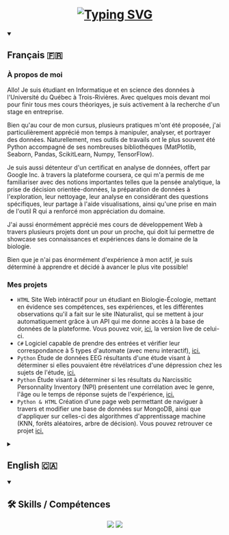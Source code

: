 <h1 align="center">
    <a href="https://git.io/typing-svg">
        <img src="https://readme-typing-svg.demolab.com?font=Fira+Code&pause=1000&center=true&random=false&width=435&lines=Bienvenue;Welcome;Je+suis+un+%C3%A9tudiant+en+informatique;et+en+science+des+donn%C3%A9es;I+am+a+data+science+student" alt="Typing SVG" />
    </a>
</h1>

<details open>
    <summary>
        <h2>Français 🇫🇷</h2>
    </summary>

<h3>À propos de moi</h3>
Allo! Je suis étudiant en Informatique et en science des données à l'Université du Québec à Trois-Rivières. Avec quelques mois devant moi pour finir tous mes cours théoriqyes, je suis activement à la recherche d'un stage en entreprise.

Bien qu'au cour de mon cursus, plusieurs pratiques m'ont été proposée, j'ai particulièrement apprécié mon temps à manipuler, analyser, et portrayer des données. Naturellement, mes outils de travails ont le plus souvent été Python accompagné de ses nombreuses bibliothéques (MatPlotlib, Seaborn, Pandas, ScikitLearn, Numpy, TensorFlow).

Je suis aussi détenteur d'un certificat en analyse de données, offert par Google Inc. à travers la plateforme coursera, ce qui m'a permis de me familiariser avec des notions importantes telles que la pensée analytique, la prise de décision orientée-données, la préparation de données à l'exploration, leur nettoyage, leur analyse en considérant des questions spécifiques, leur partage à l'aide visualisations, ainsi qu'une prise en main de l'outil R qui a renforcé mon appréciation du domaine.

J'ai aussi énormément apprécié mes cours de développement Web à travers plusieurs projets dont un pour un proche, qui doit lui permettre de showcase ses connaissances et expériences dans le domaine de la biologie.
    
Bien que je n'ai pas énormément d'expérience à mon actif, je suis déterminé à apprendre et décidé à avancer le plus vite possible!

<h3>Mes projets</h3>
<ul>
    <li><code>HTML</code> Site Web intéractif pour un étudiant en Biologie-Écologie, mettant en évidence ses compétences, ses expériences, et les différentes observations qu'il a fait sur le site INaturalist, qui se mettent à jour automatiquement grâce à un API qui me donne accès à la base de données de la plateforme. Vous pouvez voir, <a href="https://mathisboisvert.ca/" target="_blank">ici</a>, la version live de celui-ci.</li>
    <li><code>C#</code> Logiciel capable de prendre des entrées et vérifier leur correspondance à 5 types d'automate (avec menu interactif), <a href="https://github.com/RafGuess/PIF1006---Projet-de-session" target="_blank">ici.</a></li>
    <li><code>Python</code> Étude de données EEG résultants d'une étude visant à déterminer si elles pouvaient être révélatrices d'une dépression chez les sujets de l'étude, <a href="https://github.com/RafGuess/SDD1002-TP2" target="_blank">ici.</a></li>
    <li><code>Python</code> Étude visant à déterminer si les résultats du Narcissitic Personnality Inventory (NPI) présentent une corrélation avec le genre, l'âge ou le temps de réponse sujets de l'expérience, <a href="https://github.com/RafGuess/SDD1002-TP1" target="_blank">ici.</a></li>
    <li><code>Python & HTML</code> Création d'une page web permettant de naviguer à travers et modifier une base de données sur MongoDB, ainsi que d'appliquer sur celles-ci des algorithmes d'apprentissage machine (KNN, forêts aléatoires, arbre de décision). Vous pouvez retrouver ce projet <a href="https://github.com/RafGuess/SDD1003-Projet_Final" target="_blank">ici.</a></li>
</ul>
</details>

<details>
    <summary>
        <h2>English 🇨🇦</h2>
    </summary>
<h3>About Me</h3>
Hi! I am a Computer Science and Data Science student at the Université du Québec à Trois-Rivières. With a few months left to complete all my theoretical courses, I am actively looking for an internship in the industry.
    
Although I was offered several practical experiences during my curriculum, I particularly enjoyed my time manipulating, analyzing, and portraying data. Naturally, my working tools have most often been Python along with its numerous libraries (MatPlotlib, Seaborn, Pandas, ScikitLearn, Numpy, TensorFlow).

I also hold a data analysis certificate, offered by Google Inc. through the Coursera platform, which allowed me to familiarize myself with important concepts such as analytical thinking, data-driven decision making, preparing data for exploration, cleaning data, analyzing it while considering specific questions, sharing it using visualizations, as well as getting hands-on experience with R which strengthened my appreciation for the field.

I also greatly enjoyed my Web development courses, which prompted me to work on a website for a friend that allows them to showcase their knowledge and experiences in the field of biology.

Although I don't have extensive experience under my belt, I am determined to learn and decided to move forward as quickly as possible!

<h3>My projects</h3>
<ul>
    <li><code>HTML</code> Interactive website for a Biology-Ecology student, highlighting their skills, experiences, and various observations made on the iNaturalist site, which are automatically updated thanks to an API that provides access to the platform's database. You can see the live version <a href="https://mathisboisvert.ca/" target="_blank">here</a>.</li>
    <li><code>C#</code> Software capable of taking inputs and verifying their correspondence to 5 types of automata (with interactive menu), <a href="https://github.com/RafGuess/PIF1006---Projet-de-session" target="_blank">here</a>.</li>
    <li><code>Python</code> Study of EEG data resulting from a study aimed at determining if they could be indicative of depression in the study subjects, <a href="https://github.com/RafGuess/SDD1002-TP2" target="_blank">here</a>.</li>
    <li><code>Python</code> Study aimed at determining if the results of the Narcissistic Personality Inventory (NPI) show a correlation with gender, age, or response time of the experiment subjects, <a href="https://github.com/RafGuess/SDD1002-TP1" target="_blank">here</a>.</li>
    <li><code>Python & HTML</code> Creation of a web page allowing navigation through and modification of a MongoDB database, as well as applying machine learning algorithms (KNN, random forests, decision tree) to it. You can find this project <a href="https://github.com/RafGuess/SDD1003-Projet_Final" target="_blank">here</a>.</li>
</ul>
</details>

<details open>
    <summary>
        <h2>🛠️ Skills / Compétences</h2>
    </summary>
    <div align="center">
        <img src="https://skillicons.dev/icons?i=html,css,vscode,github,git,r,anaconda" />
        <img src="https://skillicons.dev/icons?i=python,javascript,mongodb,java,mysql,flask" /><br>
    </div>
</details>

